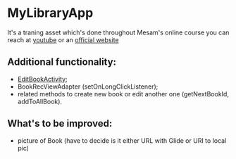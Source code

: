 # MyLibraryApp
It's a traning asset which's done throughout Mesam's online course you can reach at [youtube](https://www.youtube.com/watch?v=fis26HvvDII)
or an [official website](https://freeCodeCamp.org)

## Additional functionality:
- [EditBookActivity](app/src/main/java/org/nebobrod/mylibrary/EditBookActivity.java);
- BookRecViewAdapter (setOnLongClickListener);
- related methods to create new book or edit another one (getNextBookId, addToAllBook).

## What's to be improved:
- picture of Book (have to decide is it either URL with Glide or URI to local pic)
